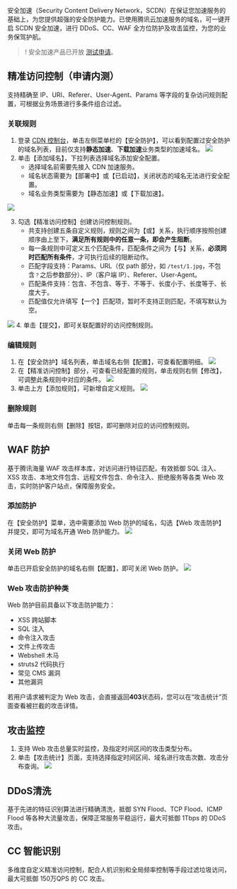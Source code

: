 安全加速（Security Content Delivery Network，SCDN）在保证您加速服务的基础上，为您提供超强的安全防护能力。已使用腾讯云加速服务的域名，可一键开启 SCDN 安全加速，进行 DDoS、CC、WAF 全方位防护及攻击监控，为您的业务保驾护航。

> ! 安全加速产品已开放 [测试申请](https://cloud.tencent.com/product/scdn)。

## 精准访问控制（申请内测）

支持精确至 IP、URI、Referer、User-Agent、Params 等字段的复杂访问规则配置，可根据业务场景进行多条件组合过滤。

### 关联规则

1. 登录 [CDN 控制台](https://console.cloud.tencent.com/cdn)，单击左侧菜单栏的【安全防护】，可以看到配置过安全防护的域名列表，目前仅支持**静态加速**、**下载加速**业务类型的加速域名。
![](https://main.qcloudimg.com/raw/a1726fb64c694e0882773d41c0672145.png)
2. 单击【添加域名】，下拉列表选择域名添加安全配置。
   - 选择域名前需要先接入 CDN 加速服务。
   - 域名状态需要为【部署中】或【已启动】，关闭状态的域名无法进行安全配置。
   - 域名业务类型需要为【静态加速】或【下载加速】。
   
![](https://main.qcloudimg.com/raw/b6c703d764db0f4de22c3d4abe3161e5.png)

3. 勾选【精准访问控制】创建访问控制规则。
   - 共支持创建五条自定义规则，规则之间为【或】关系，执行顺序按照创建顺序由上至下，**满足所有规则中的任意一条，即会产生阻断**。
   - 每一条规则中可定义五个匹配条件，匹配条件之间为【与】关系，**必须同时匹配所有条件**，才可执行后续的阻断动作。
   - 匹配字段支持：Params、URL（仅 path 部分，如 ```/test/1.jpg```，不包含`？`之后参数部分）、IP（客户端 IP）、Referer、User-Agent。
   - 匹配条件支持：包含、不包含、等于、不等于、长度小于、长度等于、长度大于。
   - 匹配值仅允许填写【一个】匹配项，暂时不支持正则匹配，不填写默认为空。

![](https://main.qcloudimg.com/raw/3c4f96cbc4ee97e051507fecff90777d.png)
4. 单击【提交】，即可关联配置好的访问控制规则。

### 编辑规则

1. 在【安全防护】域名列表，单击域名右侧【配置】，可查看配置明细。
![](https://main.qcloudimg.com/raw/ff570aa537e2d3952fca957c11f7dd5b.png)
2. 在【精准访问控制】部分，可查看已经配置的规则，单击规则右侧【修改】，可调整此条规则中对应的条件。
![](https://main.qcloudimg.com/raw/51f13e842223c93aa36fee053276e633.png)
3. 单击上方【添加规则】，可新增自定义规则。
![](https://main.qcloudimg.com/raw/5704337a8dcc848d3356e091dc8048f1.png)

### 删除规则

单击每一条规则右侧【删除】按钮，即可删除对应的访问控制规则。

## WAF 防护

基于腾讯海量 WAF 攻击样本库，对访问进行特征匹配，有效抵御 SQL 注入、XSS 攻击、本地文件包含、远程文件包含、命令注入、拒绝服务等各类 Web 攻击，实时防护客户站点，保障服务安全。

### 添加防护

在【安全防护】菜单，选中需要添加 Web 防护的域名，勾选【Web 攻击防护】并提交，即可为域名开通 Web 防护能力。
![](https://main.qcloudimg.com/raw/9f44531d88f7cd6d16017aae543d15f8.png)

### 关闭 Web 防护

单击已开启安全防护的域名右侧【配置】，即可关闭 Web 防护。
![](https://main.qcloudimg.com/raw/d885251ad049cc49ac027f294acce8a5.png)

### Web 攻击防护种类
Web 防护目前具备以下攻击防护能力：
- XSS 跨站脚本
- SQL 注入
- 命令注入攻击
- 文件上传攻击
- Webshell 木马
- struts2 代码执行
- 常见 CMS 漏洞
- 其他漏洞

若用户请求被判定为 Web 攻击，会直接返回**403**状态码，您可以在“攻击统计”页面查看被拦截的攻击详情。

## 攻击监控

1. 支持 Web 攻击总量实时监控，及指定时间区间的攻击类型分布。
2. 单击【攻击统计】页面，支持选择指定时间区间、域名进行攻击次数、攻击分布查询。
![](https://main.qcloudimg.com/raw/dee7d9a392d9d5b0773aa615205dfe01.png)

## DDoS清洗

基于先进的特征识别算法进行精确清洗，抵御 SYN Flood、TCP Flood、ICMP Flood 等各种大流量攻击，保障正常服务平稳运行，最大可抵御 1Tbps 的 DDoS 攻击。

## CC 智能识别

多维度自定义精准访问控制，配合人机识别和全局频率控制等手段过滤垃圾访问，最大可抵御 150万QPS 的 CC 攻击。
